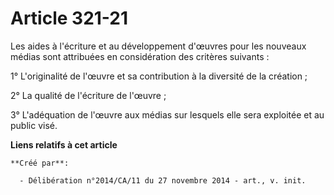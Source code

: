 # Article 321-21

Les aides à l'écriture et au développement d'œuvres pour les nouveaux médias sont attribuées en considération des critères
suivants : 

1° L'originalité de l'œuvre et sa contribution à la diversité de la création ; 

2° La qualité de l'écriture de l'œuvre ; 

3° L'adéquation de l'œuvre aux médias sur lesquels elle sera exploitée et au public visé.

**Liens relatifs à cet article**

	**Créé par**:

	  - Délibération n°2014/CA/11 du 27 novembre 2014 - art., v. init.
